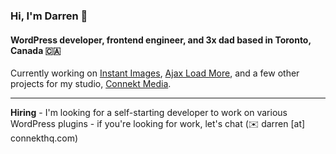 ### Hi, I'm Darren 👋

#### WordPress developer, frontend engineer, and 3x dad based in Toronto, Canada 🇨🇦

Currently working on [Instant Images](https://github.com/dcooney/instant-images), [Ajax Load More](https://github.com/dcooney/ajax-load-more), and a few other projects for my studio, [Connekt Media](https://connekthq.com/).

___

**Hiring** - I'm looking for a self-starting developer to work on various WordPress plugins - if you're looking for work, let's chat (✉️ darren [at] connekthq.com)
